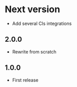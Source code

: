 # Next version
+ Add several CIs integrations

## 2.0.0
+ Rewrite from scratch

## 1.0.0
+ First release